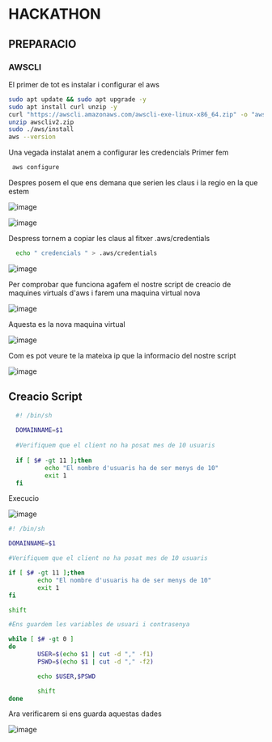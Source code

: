 # HACKATHON

## PREPARACIO
  ### AWSCLI
  El primer de tot es instalar i configurar el aws
  ``` bash
  sudo apt update && sudo apt upgrade -y
  sudo apt install curl unzip -y
  curl "https://awscli.amazonaws.com/awscli-exe-linux-x86_64.zip" -o "awscliv2.zip"
  unzip awscliv2.zip
  sudo ./aws/install
  aws --version
  ```

Una vegada instalat anem a configurar les credencials
Primer fem 
 ``` bash
  aws configure
  ```
Despres posem el que ens demana que serien les claus i la regio en la que estem 

![image](https://github.com/user-attachments/assets/abbaeda0-5ba7-44d9-9557-060a49dced3f)

![image](https://github.com/user-attachments/assets/df8e3f7b-78f7-4290-83fe-113b9c05639c)

Despress tornem a copiar les claus al fitxer .aws/credentials
``` bash
  echo " credencials " > .aws/credentials
  ```

![image](https://github.com/user-attachments/assets/75406d23-0c65-4893-a1b2-bbdef4d0c269)

Per comprobar que funciona agafem el nostre script de creacio de maquines virtuals d'aws i farem una maquina virtual nova

![image](https://github.com/user-attachments/assets/928a7d7a-fd92-4468-b6a0-ac08e9e4182a)

Aquesta es la nova maquina virtual 

![image](https://github.com/user-attachments/assets/f02de5cc-bdeb-4ae8-b4d1-18b066652a92)

Com es pot veure te la mateixa ip que la informacio del nostre script

![image](https://github.com/user-attachments/assets/d0fcfaf2-b00f-42f2-a2c0-a9faab8ad94a)

## Creacio Script

  ``` bash
    #! /bin/sh
    
    DOMAINNAME=$1
    
    #Verifiquem que el client no ha posat mes de 10 usuaris
    
    if [ $# -gt 11 ];then
            echo "El nombre d'usuaris ha de ser menys de 10"
            exit 1
    fi
  ```

Execucio

![image](https://github.com/user-attachments/assets/a88d2922-9102-47c9-96e6-82964fb00a3b)

``` bash
#! /bin/sh

DOMAINNAME=$1

#Verifiquem que el client no ha posat mes de 10 usuaris

if [ $# -gt 11 ];then
        echo "El nombre d'usuaris ha de ser menys de 10"
        exit 1
fi

shift

#Ens guardem les variables de usuari i contrasenya 

while [ $# -gt 0 ]
do
        USER=$(echo $1 | cut -d "," -f1)
        PSWD=$(echo $1 | cut -d "," -f2)

        echo $USER,$PSWD

        shift
done
```
Ara verificarem si ens guarda aquestas dades

![image](https://github.com/user-attachments/assets/00d8c2b4-b85f-4fe1-aea3-b2914519c0db)
